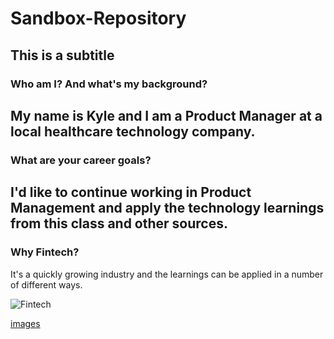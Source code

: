 # Sandbox-Repository

## This is a subtitle

### Who am I? And what's my background?
My name is Kyle and I am a Product Manager at a local healthcare technology company.
---
### What are your career goals?
I'd like to continue working in Product Management and apply the technology learnings from this class and other sources.
---
### Why Fintech?
It's a quickly growing industry and the learnings can be applied in a number of different ways.

![Fintech](fintech.jpg)

[images](https://github.com/hagankj/Sandbox-Repository/tree/main/images)